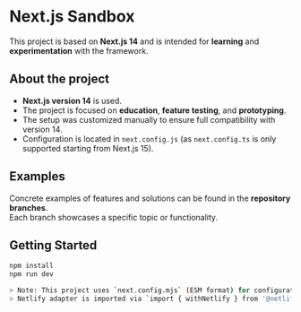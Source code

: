 # Next.js Sandbox

This project is based on **Next.js 14** and is intended for **learning** and **experimentation** with the framework.

## About the project

- **Next.js version 14** is used.
- The project is focused on **education**, **feature testing**, and **prototyping**.
- The setup was customized manually to ensure full compatibility with version 14.
- Configuration is located in `next.config.js` (as `next.config.ts` is only supported starting from Next.js 15).

## Examples

Concrete examples of features and solutions can be found in the **repository branches**.  
Each branch showcases a specific topic or functionality.

## Getting Started

```bash
npm install
npm run dev

> Note: This project uses `next.config.mjs` (ESM format) for configuration.
> Netlify adapter is imported via `import { withNetlify } from '@netlify/next'`.